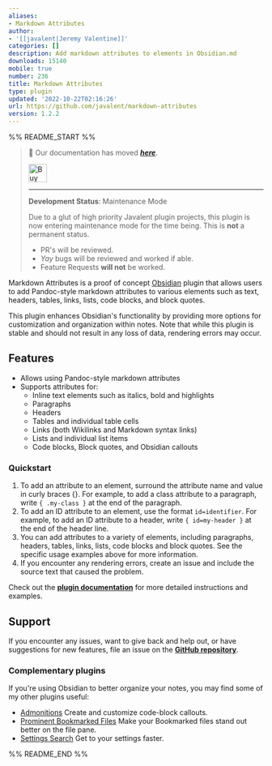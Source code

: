 ```yaml
---
aliases:
- Markdown Attributes
author:
- '[[javalent|Jeremy Valentine]]'
categories: []
description: Add markdown attributes to elements in Obsidian.md
downloads: 15140
mobile: true
number: 236
title: Markdown Attributes
type: plugin
updated: '2022-10-22T02:16:26'
url: https://github.com/javalent/markdown-attributes
version: 1.2.2
---
```


%% README_START %%

> 🥇 Our documentation has moved ***[here](https://plugins.javalent.com/attributes)***.
>
> <a href='https://www.buymeacoffee.com/valentine195' target='_blank'><img height='36' style='border:0px;height:36px;' src='https://storage.ko-fi.com/cdn/kofi3.png?v=3' border='0' alt='Buy Me a Coffee at ko-fi.com' /></a>
> 
> ---
> 
> **Development Status**: Maintenance Mode
> 
> Due to a glut of high priority Javalent plugin projects, this plugin is now entering maintenance mode for the time being. This is **not** a permanent status.
> - PR's will be reviewed.
> - *Yay* bugs will be reviewed and worked if able.
> - Feature Requests **will not** be worked.

Markdown Attributes is a proof of concept [Obsidian](https://obsidian.md/) plugin that allows users to add Pandoc-style markdown attributes to various elements such as text, headers, tables, links, lists, code blocks, and block quotes.

This plugin enhances Obsidian's functionality by providing more options for customization and organization within notes. Note that while this plugin is stable and should not result in any loss of data, rendering errors may occur.

## Features
- Allows using Pandoc-style markdown attributes
- Supports attributes for:
   - Inline text elements such as italics, bold and highlights 
   - Paragraphs
   - Headers 
   - Tables and individual table cells 
   - Links (both Wikilinks and Markdown syntax links)
   - Lists and individual list items 
   - Code blocks, Block quotes, and Obsidian callouts

### Quickstart

1. To add an attribute to an element, surround the attribute name and value in curly braces {}. For example, to add a class attribute to a paragraph, write `{ .my-class }` at the end of the paragraph.
2. To add an ID attribute to an element, use the format `id=identifier`. For example, to add an ID attribute to a header, write `{ id=my-header }` at the end of the header line.
3. You can add attributes to a variety of elements, including paragraphs, headers, tables, links, lists, code blocks and block quotes. See the specific usage examples above for more information.
4. If you encounter any rendering errors, create an issue and include the source text that caused the problem.

Check out the **[plugin documentation](https://plugins.javalent.com/attributes)** for more detailed instructions and examples.

## Support

If you encounter any issues, want to give back and help out, or have suggestions for new features, file an issue on the **[GitHub repository](https://github.com/javalent/markdown-attributes/issues?q=is%3Aissue+is%3Aopen+sort%3Aupdated-desc)**.

### Complementary plugins

If you're using Obsidian to better organize your notes, you may find some of my other plugins useful:

- [Admonitions](https://github.com/javalent/admonitions) Create and customize code-block callouts.
- [Prominent Bookmarked Files](https://github.com/javalent/prominent-files) Make your Bookmarked files stand out better on the file pane.
- [Settings Search](https://github.com/javalent/settings-search) Get to your settings faster.


%% README_END %%